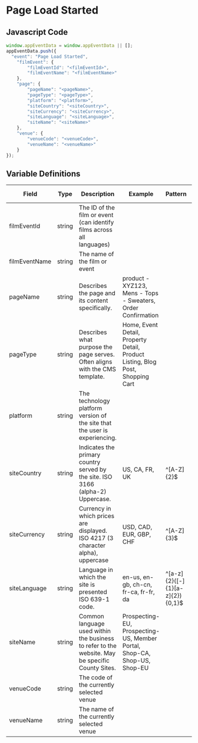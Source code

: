 # Page Load Started

### 

## Javascript Code
```js
window.appEventData = window.appEventData || [];
appEventData.push({
  "event": "Page Load Started",
    "filmEvent": {
        "filmEventId": "<filmEventId>",
        "filmEventName": "<filmEventName>"
    },
    "page": {
        "pageName": "<pageName>",
        "pageType": "<pageType>",
        "platform": "<platform>",
        "siteCountry": "<siteCountry>",
        "siteCurrency": "<siteCurrency>",
        "siteLanguage": "<siteLanguage>",
        "siteName": "<siteName>"
    },
    "venue": {
        "venueCode": "<venueCode>",
        "venueName": "<venueName>"
    }
});
```

## Variable Definitions

|Field|Type|Description|Example|Pattern|Min Length|Max Length|Minimum|Maximum|Multiple Of|
| --- | --- | --- | --- | --- | --- | --- | --- | --- | --- |
|filmEventId|string|The ID of the film or event \(can identify films across all languages\)||||||||
|filmEventName|string|The name of the film or event||||||||
|pageName|string|Describes the page and its content specifically. |product - XYZ123, Mens - Tops - Sweaters, Order Confirmation|||||||
|pageType|string|Describes what purpose the page serves. Often aligns with the CMS template.|Home, Event Detail, Property Detail, Product Listing, Blog Post, Shopping Cart|||||||
|platform|string|The technology platform version of the site that the user is experiencing.||||||||
|siteCountry|string|Indicates the primary country served by the site. ISO 3166 \(alpha-2\) Uppercase.|US, CA, FR, UK|^[A-Z]{2}$||||||
|siteCurrency|string|Currency in which prices are displayed.  ISO 4217 \(3 character alpha\), uppercase|USD, CAD, EUR, GBP, CHF|^[A-Z]{3}$||||||
|siteLanguage|string|Language in which the site is presented ISO 639-1 code. |en-us, en-gb, ch-cn, fr-ca, fr-fr, da|^[a-z]{2}([-]{1}[a-z]{2}){0,1}$||||||
|siteName|string|Common language used within the business to refer to the website. May be specific County Sites.|Prospecting-EU, Prospecting-US, Member Portal, Shop-CA, Shop-US, Shop-EU|||||||
|venueCode|string|The code of the currently selected venue||||||||
|venueName|string|The name of the currently selected venue||||||||




